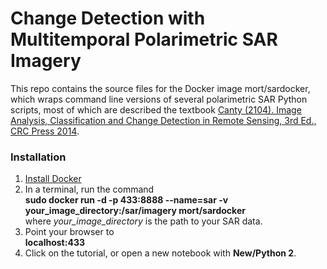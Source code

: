 # Change Detection with Multitemporal Polarimetric SAR Imagery

This repo contains the source files for the Docker image mort/sardocker, which wraps
command line versions of several polarimetric SAR Python scripts, most of which are described  the textbook 
<a href="http://www.amazon.com/Analysis-Classification-Change-Detection-Sensing/dp/1466570377/ref=dp_ob_title_bk">Canty (2104). Image Analysis, Classification and Change Detection in Remote Sensing, 3rd Ed., CRC Press 2014</a>. 

### Installation 
 1. <a href="https://docs.docker.com/">Install Docker</a>
 2. In a terminal, run the command<br />
      __sudo docker run -d -p 433:8888 --name=sar -v your_image_directory:/sar/imagery mort/sardocker__<br />
     where *your_image_directory* is the path to your SAR data. 
 3. Point your browser to<br /> 
    __localhost:433__
 4. Click on the tutorial, or open a new notebook with __New/Python 2__.
 
 
